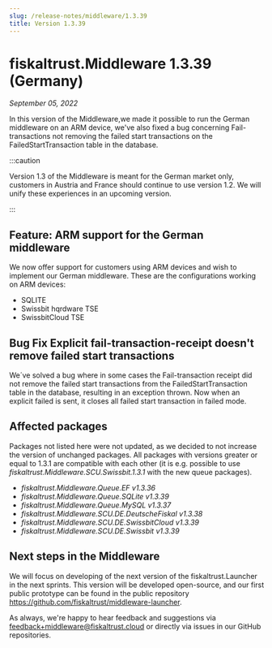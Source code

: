 ```yaml
---
slug: /release-notes/middleware/1.3.39
title: Version 1.3.39
---
```


# fiskaltrust.Middleware 1.3.39 (Germany)
_September 05, 2022_

In this version of the Middleware,we made it possible to run the German middleware on an ARM device, we've also fixed a bug concerning Fail-transactions not removing the failed start transactions on the FailedStartTransaction table in the database.

:::caution

Version 1.3 of the Middleware is meant for the German market only, customers in Austria and France should continue to use version 1.2. We will unify these experiences in an upcoming version.

:::

## Feature: ARM support for the German middleware
We now offer support for customers using ARM devices and wish to implement our German middleware. These are the configurations working on ARM devices:
- SQLITE
- Swissbit hqrdware TSE
- SwissbitCloud TSE


## Bug Fix Explicit fail-transaction-receipt doesn't remove failed start transactions
We´ve solved a bug where in some cases the Fail-transaction receipt did not remove the failed start transactions from the FailedStartTransaction table in the database, resulting in an exception thrown. Now when an explicit failed is sent, it closes all failed start transaction in failed mode.


## Affected packages
Packages not listed here were not updated, as we decided to not increase the version of unchanged packages. All packages with versions greater or equal to 1.3.1 are compatible with each other (it is e.g. possible to use _fiskaltrust.Middleware.SCU.Swissbit.1.3.1_ with the new queue packages).

- _fiskaltrust.Middleware.Queue.EF v1.3.36_
- _fiskaltrust.Middleware.Queue.SQLite v1.3.39_
- _fiskaltrust.Middleware.Queue.MySQL v1.3.37_
- _fiskaltrust.Middleware.SCU.DE.DeutscheFiskal v1.3.38_
- _fiskaltrust.Middleware.SCU.DE.SwissbitCloud v1.3.39_
- _fiskaltrust.Middleware.SCU.DE.Swissbit v1.3.39_

## Next steps in the Middleware
We will focus on developing of the next version of the fiskaltrust.Launcher in the next sprints.
This version will be developed open-source, and our first public prototype can be found in the public repository https://github.com/fiskaltrust/middleware-launcher.

As always, we're happy to hear feedback and suggestions via [feedback+middleware@fiskaltrust.cloud](mailto:feedback+middleware@fiskaltrust.cloud) or directly via issues in our GitHub repositories.
